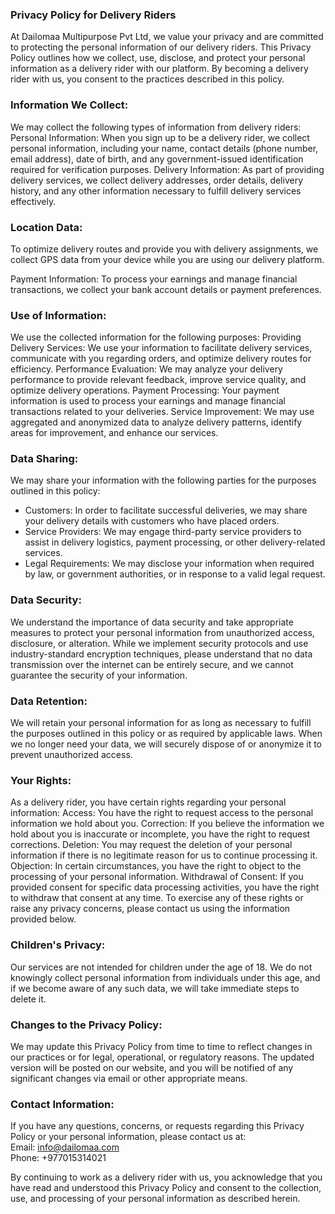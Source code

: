 ### Privacy Policy for Delivery Riders

At Dailomaa Multipurpose Pvt Ltd, we value your privacy and are committed to protecting the personal information of our delivery riders. This Privacy Policy outlines how we collect, use, disclose, and protect your personal information as a delivery rider with our platform. By becoming a delivery rider with us, you consent to the practices described in this policy.

### Information We Collect:
We may collect the following types of information from delivery riders:
 Personal Information: 
 When you sign up to be a delivery rider, we collect personal information, including your name, contact details (phone number, email address), date of birth, and any government-issued identification required for verification purposes.
Delivery Information: 
 As part of providing delivery services, we collect delivery addresses, order details, delivery history, and any other information necessary to fulfill delivery services effectively.

### Location Data: 
To optimize delivery routes and provide you with delivery assignments, we collect GPS data from your device while you are using our delivery platform.

Payment Information: To process your earnings and manage financial transactions, we collect your bank account details or payment preferences.

### Use of Information:
We use the collected information for the following purposes:
Providing Delivery Services: We use your information to facilitate delivery services, communicate with you regarding orders, and optimize delivery routes for efficiency.
Performance Evaluation: We may analyze your delivery performance to provide relevant feedback, improve service quality, and optimize delivery operations.
 Payment Processing: Your payment information is used to process your earnings and manage financial transactions related to your deliveries.
 Service Improvement: We may use aggregated and anonymized data to analyze delivery patterns, identify areas for improvement, and enhance our services.

### Data Sharing:
We may share your information with the following parties for the purposes outlined in this policy:
* Customers: In order to facilitate successful deliveries, we may share your delivery details with customers who have placed orders.
* Service Providers: We may engage third-party service providers to assist in delivery logistics, payment processing, or other delivery-related services.
* Legal Requirements: We may disclose your information when required by law, or government authorities, or in response to a valid legal request.

### Data Security:
We understand the importance of data security and take appropriate measures to protect your personal information from unauthorized access, disclosure, or alteration. While we implement security protocols and use industry-standard encryption techniques, please understand that no data transmission over the internet can be entirely secure, and we cannot guarantee the security of your information.

### Data Retention:
We will retain your personal information for as long as necessary to fulfill the purposes outlined in this policy or as required by applicable laws. When we no longer need your data, we will securely dispose of or anonymize it to prevent unauthorized access.

### Your Rights:
As a delivery rider, you have certain rights regarding your personal information:
Access: You have the right to request access to the personal information we hold about you.
Correction: If you believe the information we hold about you is inaccurate or incomplete, you have the right to request corrections.
Deletion: You may request the deletion of your personal information if there is no legitimate reason for us to continue processing it.
 Objection: In certain circumstances, you have the right to object to the processing of your personal information.
 Withdrawal of Consent: If you provided consent for specific data processing activities, you have the right to withdraw that consent at any time.
To exercise any of these rights or raise any privacy concerns, please contact us using the information provided below.

### Children's Privacy:
Our services are not intended for children under the age of 18. We do not knowingly collect personal information from individuals under this age, and if we become aware of any such data, we will take immediate steps to delete it.

### Changes to the Privacy Policy:
We may update this Privacy Policy from time to time to reflect changes in our practices or for legal, operational, or regulatory reasons. The updated version will be posted on our website, and you will be notified of any significant changes via email or other appropriate means.

### Contact Information:
If you have any questions, concerns, or requests regarding this Privacy Policy or your personal information, please contact us at: <br />
Email: info@dailomaa.com <br />
Phone: +977015314021

By continuing to work as a delivery rider with us, you acknowledge that you have read and understood this Privacy Policy and consent to the collection, use, and processing of your personal information as described herein.
